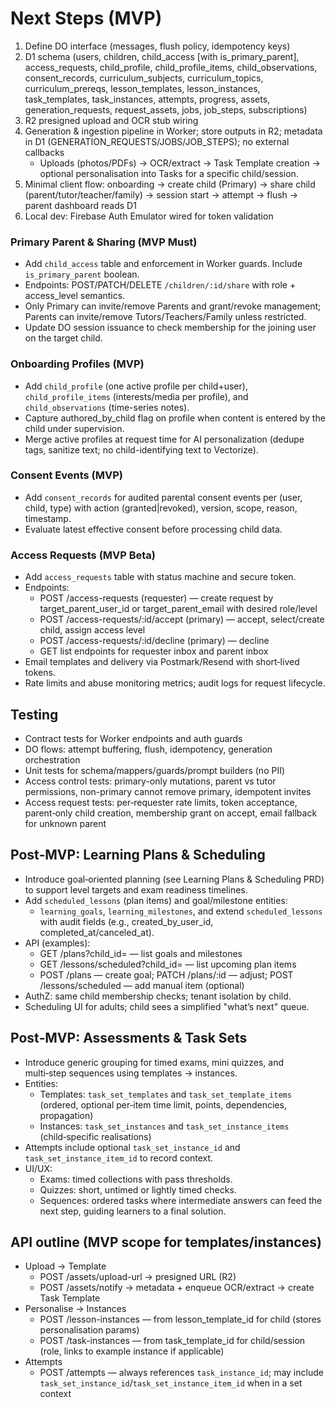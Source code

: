 # Next Steps (MVP)

1. Define DO interface (messages, flush policy, idempotency keys)
2. D1 schema (users, children, child_access [with is_primary_parent], access_requests, child_profile, child_profile_items, child_observations, consent_records, curriculum_subjects, curriculum_topics, curriculum_prereqs, lesson_templates, lesson_instances, task_templates, task_instances, attempts, progress, assets, generation_requests, request_assets, jobs, job_steps, subscriptions)
3. R2 presigned upload and OCR stub wiring
4. Generation & ingestion pipeline in Worker; store outputs in R2; metadata in D1 (GENERATION_REQUESTS/JOBS/JOB_STEPS); no external callbacks
   - Uploads (photos/PDFs) → OCR/extract → Task Template creation → optional personalisation into Tasks for a specific child/session.
5. Minimal client flow: onboarding → create child (Primary) → share child (parent/tutor/teacher/family) → session start → attempt → flush → parent dashboard reads D1
6. Local dev: Firebase Auth Emulator wired for token validation

### Primary Parent & Sharing (MVP Must)

- Add `child_access` table and enforcement in Worker guards. Include `is_primary_parent` boolean.
- Endpoints: POST/PATCH/DELETE `/children/:id/share` with role + access_level semantics.
- Only Primary can invite/remove Parents and grant/revoke management; Parents can invite/remove Tutors/Teachers/Family unless restricted.
- Update DO session issuance to check membership for the joining user on the target child.

### Onboarding Profiles (MVP)

- Add `child_profile` (one active profile per child+user), `child_profile_items` (interests/media per profile), and `child_observations` (time-series notes).
- Capture authored_by_child flag on profile when content is entered by the child under supervision.
- Merge active profiles at request time for AI personalization (dedupe tags, sanitize text; no child-identifying text to Vectorize).

### Consent Events (MVP)

- Add `consent_records` for audited parental consent events per (user, child, type) with action (granted|revoked), version, scope, reason, timestamp.
- Evaluate latest effective consent before processing child data.

### Access Requests (MVP Beta)

- Add `access_requests` table with status machine and secure token.
- Endpoints:
  - POST /access-requests (requester) — create request by target_parent_user_id or target_parent_email with desired role/level
  - POST /access-requests/:id/accept (primary) — accept, select/create child, assign access level
  - POST /access-requests/:id/decline (primary) — decline
  - GET list endpoints for requester inbox and parent inbox
- Email templates and delivery via Postmark/Resend with short‑lived tokens.
- Rate limits and abuse monitoring metrics; audit logs for request lifecycle.

## Testing

- Contract tests for Worker endpoints and auth guards
- DO flows: attempt buffering, flush, idempotency, generation orchestration
- Unit tests for schema/mappers/guards/prompt builders (no PII)
- Access control tests: primary-only mutations, parent vs tutor permissions, non-primary cannot remove primary, idempotent invites
- Access request tests: per‑requester rate limits, token acceptance, parent‑only child creation, membership grant on accept, email fallback for unknown parent

## Post‑MVP: Learning Plans & Scheduling

- Introduce goal‑oriented planning (see Learning Plans & Scheduling PRD) to support level targets and exam readiness timelines.
- Add `scheduled_lessons` (plan items) and goal/milestone entities:
  - `learning_goals`, `learning_milestones`, and extend `scheduled_lessons` with audit fields (e.g., created_by_user_id, completed_at/canceled_at).
- API (examples):
  - GET /plans?child_id= — list goals and milestones
  - GET /lessons/scheduled?child_id= — list upcoming plan items
  - POST /plans — create goal; PATCH /plans/:id — adjust; POST /lessons/scheduled — add manual item (optional)
- AuthZ: same child membership checks; tenant isolation by child.
- Scheduling UI for adults; child sees a simplified "what’s next" queue.

## Post‑MVP: Assessments & Task Sets

- Introduce generic grouping for timed exams, mini quizzes, and multi‑step sequences using templates → instances.
- Entities:
  - Templates: `task_set_templates` and `task_set_template_items` (ordered, optional per‑item time limit, points, dependencies, propagation)
  - Instances: `task_set_instances` and `task_set_instance_items` (child‑specific realisations)
- Attempts include optional `task_set_instance_id` and `task_set_instance_item_id` to record context.
- UI/UX:
  - Exams: timed collections with pass thresholds.
  - Quizzes: short, untimed or lightly timed checks.
  - Sequences: ordered tasks where intermediate answers can feed the next step, guiding learners to a final solution.

## API outline (MVP scope for templates/instances)

- Upload → Template
  - POST /assets/upload-url → presigned URL (R2)
  - POST /assets/notify → metadata + enqueue OCR/extract → create Task Template
- Personalise → Instances
  - POST /lesson-instances — from lesson_template_id for child (stores personalisation params)
  - POST /task-instances — from task_template_id for child/session (role, links to example instance if applicable)
- Attempts
  - POST /attempts — always references `task_instance_id`; may include `task_set_instance_id`/`task_set_instance_item_id` when in a set context
